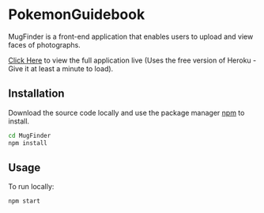 # PokemonGuidebook

MugFinder is a front-end application that enables users to upload and view faces of photographs.

[Click Here](https://mugfinder-front.herokuapp.com/) to view the full application live (Uses the free version of Heroku - Give it at least a minute to load).

## Installation

Download the source code locally and use the package manager [npm](https://www.npmjs.com/package/npm) to install.

```bash
cd MugFinder
npm install
```

## Usage
To run locally:
```bash
npm start
```
